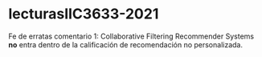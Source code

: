 # lecturasIIC3633-2021

Fe de erratas comentario 1: Collaborative Filtering Recommender Systems **no** entra dentro de la calificación de recomendación no personalizada.
